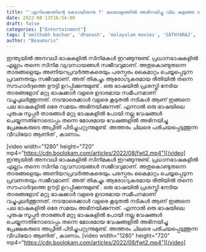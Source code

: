 ```yaml
---
title: "'എനിക്കെന്തിന്റെ കേടായിരുന്നു ?' മലയാളത്തിൽ അഭിനയിച്ചു വില കളഞ്ഞ അന്യഭാഷാ താരങ്ങൾ"
date: 2022-08-13T16:54:09
draft: false
categories: ["Entertainment"]
tags: ['amithabh bachan', 'dhanush', 'malayalam movies', 'SATHYARAJ', 'Vijay Sethupathi', 'vishal']
author: "Beaumaris"
---
```


ഇന്ത്യയിൽ അനവധി ഭാഷകളിൽ സിനിമകൾ ഇറങ്ങുന്നുണ്ട്. പ്രധാനഭാഷകളിൽ എല്ലാം തന്നെ സിനിമ വ്യവസായങ്ങൾ സജീവവുമാണ്. അതുകൊണ്ടുതന്നെ താരങ്ങളെയും അണിയറപ്രവർത്തകരെയും പരസ്പരം കൈമാറ്റം ചെയ്യപ്പെടുന്ന പ്രവണതയും സജീവമാണ്. അത് തികച്ചും ആരോഗ്യകരമായ രീതിയിൽ തന്നെ സൗഹാർദ്ദത്തെ ഊട്ടി ഉറപ്പിക്കുന്നുമുണ്ട് . ഒരു ഭാഷയിൽ പ്രശസ്തി നേടിയ താരങ്ങളോട് മറ്റു ഭാഷക്കാർ വളരെ ഉദാരമായ സമീപനമാണ് വച്ചുപുലർത്തുന്നത്. നടന്മാരെക്കാൾ വളരെ കൂടുതൽ നടികൾ ആണ് ഇങ്ങനെ പല ഭാഷകളിൽ ഒരേ സമയം അഭിനയിക്കുന്നത്. എന്നാൽ ഒരു ഭാഷയിലെ പുരുഷ സൂപ്പർ താരങ്ങൾ മറ്റു ഭാഷകളിൽ പോയി നല്ല വേഷങ്ങൾ ചെയ്യുന്നതിനോടൊപ്പം തന്നെ മോശമായ വേഷങ്ങളിൽ അഭിനയിച്ചു പ്രേക്ഷകരുടെ അപ്രീതി പിടിച്ചുപറ്റുന്നുമുണ്ട്. അത്തരം ചിലരെ പരിചയപ്പെടുത്തുന്ന വീഡിയോ ആണിത് , കാണാം.

[video width="1280" height="720" mp4="https://cdn.boolokam.com/articles/2022/08/fwt2.mp4"][/video]
ഇന്ത്യയിൽ അനവധി ഭാഷകളിൽ സിനിമകൾ ഇറങ്ങുന്നുണ്ട്. പ്രധാനഭാഷകളിൽ എല്ലാം തന്നെ സിനിമ വ്യവസായങ്ങൾ സജീവവുമാണ്. അതുകൊണ്ടുതന്നെ താരങ്ങളെയും അണിയറപ്രവർത്തകരെയും പരസ്പരം കൈമാറ്റം ചെയ്യപ്പെടുന്ന പ്രവണതയും സജീവമാണ്. അത് തികച്ചും ആരോഗ്യകരമായ രീതിയിൽ തന്നെ സൗഹാർദ്ദത്തെ ഊട്ടി ഉറപ്പിക്കുന്നുമുണ്ട് . ഒരു ഭാഷയിൽ പ്രശസ്തി നേടിയ താരങ്ങളോട് മറ്റു ഭാഷക്കാർ വളരെ ഉദാരമായ സമീപനമാണ് വച്ചുപുലർത്തുന്നത്. നടന്മാരെക്കാൾ വളരെ കൂടുതൽ നടികൾ ആണ് ഇങ്ങനെ പല ഭാഷകളിൽ ഒരേ സമയം അഭിനയിക്കുന്നത്. എന്നാൽ ഒരു ഭാഷയിലെ പുരുഷ സൂപ്പർ താരങ്ങൾ മറ്റു ഭാഷകളിൽ പോയി നല്ല വേഷങ്ങൾ ചെയ്യുന്നതിനോടൊപ്പം തന്നെ മോശമായ വേഷങ്ങളിൽ അഭിനയിച്ചു പ്രേക്ഷകരുടെ അപ്രീതി പിടിച്ചുപറ്റുന്നുമുണ്ട്. അത്തരം ചിലരെ പരിചയപ്പെടുത്തുന്ന വീഡിയോ ആണിത് , കാണാം. [video width="1280" height="720" mp4="https://cdn.boolokam.com/articles/2022/08/fwt2.mp4"][/video]
